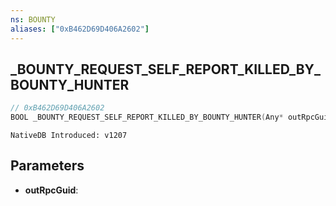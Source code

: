 ```yaml
---
ns: BOUNTY
aliases: ["0xB462D69D406A2602"]
---
```

## _BOUNTY_REQUEST_SELF_REPORT_KILLED_BY_BOUNTY_HUNTER

```c
// 0xB462D69D406A2602
BOOL _BOUNTY_REQUEST_SELF_REPORT_KILLED_BY_BOUNTY_HUNTER(Any* outRpcGuid);
```

```
NativeDB Introduced: v1207
```

## Parameters
* **outRpcGuid**:
